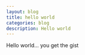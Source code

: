 ```yaml
---
layout: blog
title: hello world
categories: blog
description: Hello world
---
```

Hello world... you get the gist
